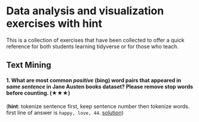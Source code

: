 # Data analysis and visualization exercises with hint

This is a collection of exercises that have been collected to offer a quick
reference for both students learning tidyverse or for those who teach.

## Text Mining 

#### 1. What are most common *positive* (bing) word pairs that appeared in *same sentence* in Jane Austen books dataset? Please remove stop words before counting. (★★★) 

(**hint**: tokenize sentence first, keep sentence number then tokenize words. first line of answer is `happy, love, 44`. [solution](http://github.com/alperyilmaz/dav-exercises/issues/1))
